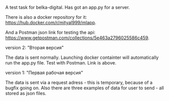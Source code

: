 A test task for belka-digital.
Has got an app.py for a server. 

There is also a docker repository for it: https://hub.docker.com/r/mityal999/mlapp.

And a Postman json link for testing the api: https://www.getpostman.com/collections/5e463a2796025586c459. 


version 2: "Вторая версия"

The data is sent normally. 
Launching docker containter will automatically run the app.py file.
Test with Postman. Link is above.


version 1: "Первая рабочая версия"

The data is sent via a request adress - this is temporary, because of a bugfix going on. 
Also there are three examples of data for user to send - all stored as json files.
